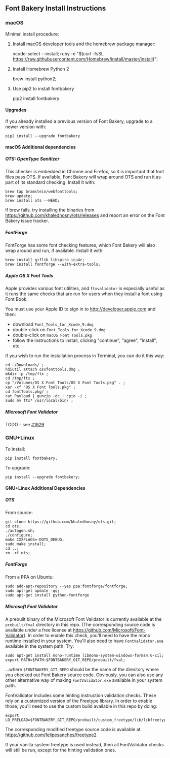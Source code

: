 ## Font Bakery Install Instructions

### macOS

Minimal install procedure:

1. Install macOS developer tools and the homebrew package manager:

    xcode-select --install;
    ruby -e "$(curl -fsSL https://raw.githubusercontent.com/Homebrew/install/master/install)";

2. Install Homebrew Python 2

    brew install python2;


3. Use pip2 to install fontbakery

    pip2 install fontbakery

#### Upgrades

If you already installed a previous version of Font Bakery, upgrade to a newer version with:

    pip2 install --upgrade fontbakery

#### macOS Additional dependencies

##### OTS: OpenType Sanitizer

This checker is embedded in Chrome and Firefox, so it is important that font files pass OTS.
If available, Font Bakery will wrap around OTS and run it as part of its standard checking.
Install it with:

    brew tap bramstein/webfonttools;
    brew update;
    brew install ots --HEAD;

If brew fails, try installing the binaries from <https://github.com/khaledhosny/ots/releases> and report an error on the Font Bakery issue tracker.

##### FontForge

FontForge has some font checking features, which Font Bakery will also wrap around and run, if available.
Install it with:

    brew install giflib libspiro icu4c;
    brew install fontforge --with-extra-tools;

##### Apple OS X Font Tools

Apple provides various font utilities, and `ftxvalidator` is especially useful as it runs the same checks that are run for users when they install a font using Font Book.

You must use your Apple ID to sign in to http://developer.apple.com and then:

* download `Font_Tools_for_Xcode_9.dmg`
* double-click on `Font_Tools_for_Xcode_9.dmg`
* double-click on `macOS Font Tools.pkg`
* follow the instructions to install, clicking "continue", "agree", "install", etc

If you wish to run the installation process in Terminal, you can do it this way:


    cd ~/Downloads/ ;
    hdiutil attach osxfonttools.dmg ;
    mkdir -p /tmp/ftx ;
    cd /tmp/ftx ;
    cp "/Volumes/OS X Font Tools/OS X Font Tools.pkg" . ;
    xar -xf "OS X Font Tools.pkg" ;
    cd fontTools.pkg/ ;
    cat Payload | gunzip -dc | cpio -i ;
    sudo mv ftx* /usr/local/bin/ ;

##### Microsoft Font Validator

TODO - see [#1929](https://github.com/googlefonts/fontbakery/issues/1928)

### GNU+Linux

To install:

    pip install fontbakery;
    
To upgrade:

    pip install --upgrade fontbakery;

#### GNU+Linux Additional Dependencies

##### OTS

From source:

    git clone https://github.com/khaledhosny/ots.git;
    cd ots;
    ./autogen.sh;
    ./configure;
    make CXXFLAGS=-DOTS_DEBUG;
    sudo make install;
    cd ..;
    rm -rf ots;

##### FontForge

From a PPA on Ubuntu:

    sudo add-apt-repository --yes ppa:fontforge/fontforge;
    sudo apt-get update -qq;
    sudo apt-get install python-fontforge

##### Microsoft Font Validator

A prebuilt binary of the Microsoft Font Validator is currently available at the `prebuilt/fval` directory in this repo.
(The corresponding source code is available under a free license at https://github.com/Microsoft/Font-Validator).
In order to enable this check, you'll need to have the mono runtime installed in your system.
You'll also need to have `FontValidator.exe` available in the system path.
Try:

    sudo apt-get install mono-runtime libmono-system-windows-forms4.0-cil;
    export PATH=$PATH:$FONTBAKERY_GIT_REPO/prebuilt/fval;

...where `$FONTBAKERY_GIT_REPO` should be the name of the directory where you checked out Font Bakery source code.
Obviously, you can also use any other alternative way of making `FontValidator.exe` available in your system path.

FontValidator includes some hinting instruction validation checks.
These rely on a customized version of the Freetype library.
In order to enable those, you'll need to use the custom build available in this repo by doing:

    export LD_PRELOAD=$FONTBAKERY_GIT_REPO/prebuilt/custom_freetype/lib/libfreetype.so

The corresponding modified freetype source code is available at <https://github.com/felipesanches/freetype2>

If your vanilla system freetype is used instead, then all FontValidator checks will still be run, except for the hinting validation ones.
